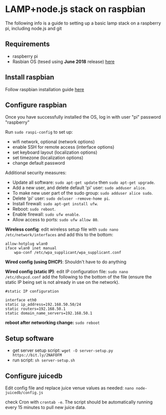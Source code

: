 # LAMP+node.js stack on raspbian

The following info is a guide to setting up a basic lamp stack on a raspberry pi, including node.js and git

## Requirements

- raspberry pi
- Rasbian OS (tesed using **June 2018** release) [here](https://www.raspberrypi.org/downloads/raspbian/)

## Install raspbian

Follow raspbian installation guide [here](https://www.raspberrypi.org/documentation/installation/installing-images/README.md)

## Configure raspbian

Once you have successfully installed the OS, log in with user "pi" password "raspberry"

Run `sudo raspi-config` to set up:

- wifi network, optional (network options)
- enable SSH for remote access (interface options)
- set keyboard layout (localization options)
- set timezone (localization options)
- change default password

Additional security measures:
- Update all software: `sudo apt-get update` then `sudo apt-get upgrade`.
- Add a new user, and delete default 'pi' user: `sudo adduser alice`.
- To make new user part of the sudo group: `sudo adduser alice sudo`.
- Delete 'pi' user: `sudo deluser -remove-home pi`.
- Install firewall: `sudo apt-get install ufw`.
- Reboot: `sudo reboot`.
- Enable firewall: `sudo ufw enable`.
- Allow access to ports: `sudo ufw allow 80`.

**Wireless config**:
edit wireless setup file with `sudo nano /etc/network/interfaces` and add this to the bottom:

```
allow-hotplug wlan0
iface wlan0 inet manual
    wpa-conf /etc/wpa_supplicant/wpa_supplicant.conf
```

**Wired config (using DHCP)**: 
Shouldn't have to do anything

**Wired config (static IP)**:
edit IP configuration file: `sudo nano /etc/dhcpcd.conf` add the following to the bottom of the file (ensure the static IP being set is not already in use on the network).

```
#static IP configuration 

interface eth0
static ip_address=192.168.50.50/24 
static routers=192.168.50.1 
static domain_name_servers=192.168.50.1
```

**reboot after networking change:** `sudo reboot`

## Setup software
- get server setup script: `wget -O server-setup.py https://bit.ly/2NAFOFM`
- run script: `sh server-setup.sh`

## Configure juicedb
Edit config file and replace juice venue values as needed: `nano node-juicedb/config.js`

check Cron with `crontab -e`.  The script should be automatically running every 15 minutes to pull new juice data.
